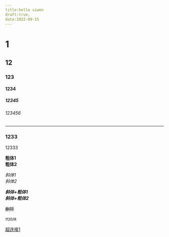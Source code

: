 ```yaml
---
title:hello siwen
draft:true,
date:2022-09-15
---
```


# 1
## 12
### 123
#### 1234
##### 12345
###### 123456

 * * * 
### 1233
12333

__粗体1__  
**粗体2**

_斜体1_   
*斜体2*

***斜体+粗体1***  
___斜体+粗体2___

~~删除~~

`代码块`

[超连接1](http://www.baidu.com)